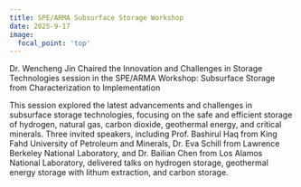 ```yaml
---
title: SPE/ARMA Subsurface Storage Workshop
date: 2025-9-17
image:
  focal_point: 'top'
---
```


Dr. Wencheng Jin Chaired the Innovation and Challenges in Storage Technologies session in the SPE/ARMA Workshop: Subsurface Storage from Characterization to Implementation

<!--more-->
This session explored the latest advancements and challenges in subsurface storage technologies, focusing on the safe and efficient storage of hydrogen, natural gas, carbon dioxide, geothermal energy, and critical minerals. Three invited speakers, including Prof. Bashirul Haq from King Fahd University of Petroleum and Minerals, Dr. Eva Schill from Lawrence Berkeley National Laboratory, and Dr. Bailian Chen from Los Alamos National Laboratory, delivered talks on hydrogen storage, geothermal energy storage with lithum extraction, and carbon storage.